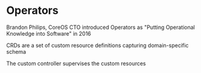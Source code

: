# Operators

Brandon Philips, CoreOS CTO introduced Operators as "Putting Operational Knowledge into Software" in 2016

CRDs are a set of custom resource definitions capturing domain-specific schema

The custom controller supervises the custom resources
